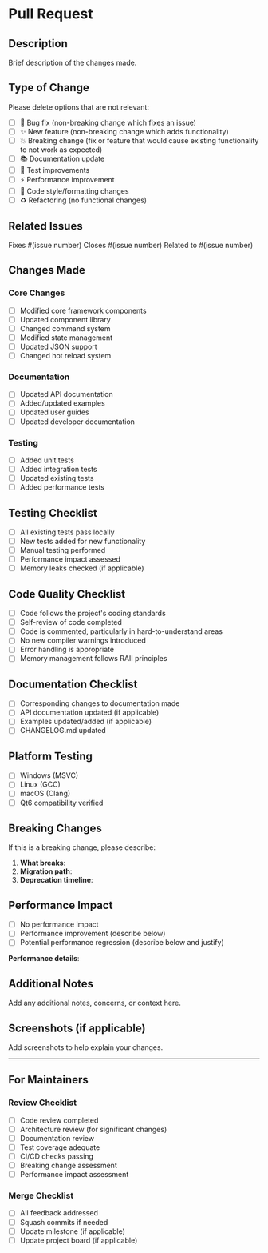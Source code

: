 # Pull Request

## Description

Brief description of the changes made.

## Type of Change

Please delete options that are not relevant:

- [ ] 🐛 Bug fix (non-breaking change which fixes an issue)
- [ ] ✨ New feature (non-breaking change which adds functionality)
- [ ] 💥 Breaking change (fix or feature that would cause existing functionality to not work as expected)
- [ ] 📚 Documentation update
- [ ] 🧪 Test improvements
- [ ] ⚡ Performance improvement
- [ ] 🎨 Code style/formatting changes
- [ ] ♻️ Refactoring (no functional changes)

## Related Issues

Fixes #(issue number)
Closes #(issue number)
Related to #(issue number)

## Changes Made

### Core Changes
- [ ] Modified core framework components
- [ ] Updated component library
- [ ] Changed command system
- [ ] Modified state management
- [ ] Updated JSON support
- [ ] Changed hot reload system

### Documentation
- [ ] Updated API documentation
- [ ] Added/updated examples
- [ ] Updated user guides
- [ ] Updated developer documentation

### Testing
- [ ] Added unit tests
- [ ] Added integration tests
- [ ] Updated existing tests
- [ ] Added performance tests

## Testing Checklist

- [ ] All existing tests pass locally
- [ ] New tests added for new functionality
- [ ] Manual testing performed
- [ ] Performance impact assessed
- [ ] Memory leaks checked (if applicable)

## Code Quality Checklist

- [ ] Code follows the project's coding standards
- [ ] Self-review of code completed
- [ ] Code is commented, particularly in hard-to-understand areas
- [ ] No new compiler warnings introduced
- [ ] Error handling is appropriate
- [ ] Memory management follows RAII principles

## Documentation Checklist

- [ ] Corresponding changes to documentation made
- [ ] API documentation updated (if applicable)
- [ ] Examples updated/added (if applicable)
- [ ] CHANGELOG.md updated

## Platform Testing

- [ ] Windows (MSVC)
- [ ] Linux (GCC)
- [ ] macOS (Clang)
- [ ] Qt6 compatibility verified

## Breaking Changes

If this is a breaking change, please describe:

1. **What breaks**: 
2. **Migration path**: 
3. **Deprecation timeline**: 

## Performance Impact

- [ ] No performance impact
- [ ] Performance improvement (describe below)
- [ ] Potential performance regression (describe below and justify)

**Performance details**:

## Additional Notes

Add any additional notes, concerns, or context here.

## Screenshots (if applicable)

Add screenshots to help explain your changes.

---

## For Maintainers

### Review Checklist
- [ ] Code review completed
- [ ] Architecture review (for significant changes)
- [ ] Documentation review
- [ ] Test coverage adequate
- [ ] CI/CD checks passing
- [ ] Breaking change assessment
- [ ] Performance impact assessment

### Merge Checklist
- [ ] All feedback addressed
- [ ] Squash commits if needed
- [ ] Update milestone (if applicable)
- [ ] Update project board (if applicable)
